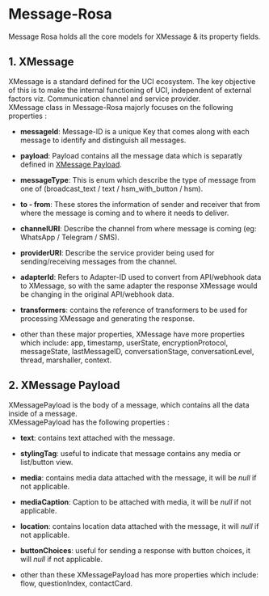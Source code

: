 # Message-Rosa

Message Rosa holds all the core models for XMessage & its property fields.

## 1. XMessage

XMessage is a standard defined for the UCI ecosystem. The key objective of this is to make the internal functioning of UCI, independent of external factors viz. Communication channel and service provider.\
XMessage class in Message-Rosa majorly focuses on the following properties :

- **messageId**: Message-ID is a unique Key that comes along with each message to identify and distinguish all messages.

- **payload**: Payload contains all the message data which is separatly defined in [XMessage Payload](#2-xmessage-payload).

- **messageType**: This is enum which describe the type of message from one of (broadcast_text / text / hsm_with_button / hsm).

- **to - from**: These stores the information of sender and receiver that from where the message is coming and to where it needs to deliver.

- **channelURI**: Describe the channel from where message is coming (eg: WhatsApp / Telegram / SMS).

- **providerURI**: Describe the service provider being used for sending/receiving messages from the channel.

- **adapterId**: Refers to Adapter-ID used to convert from API/webhook data to XMessage, so with the same adapter the response XMessage would be changing in the original API/webhook data.

- **transformers**: contains the reference of transformers to be used for processing XMessage and generating the response.

- other than these major properties, XMessage have more properties which include: app, timestamp, userState, encryptionProtocol, messageState, lastMessageID, conversationStage, conversationLevel, thread, marshaller, context.


## 2. XMessage Payload

XMessagePayload is the body of a message, which contains all the data inside of a message.\
XMessagePayload has the following properties :

- **text**: contains text attached with the message.

- **stylingTag**: useful to indicate that message contains any media or list/button view.

- **media**: contains media data attached with the message, it will be _null_ if not applicable.

- **mediaCaption**: Caption to be attached with media, it will be _null_ if not applicable.

- **location**: contains location data attached with the message, it will _null_ if not applicable.

- **buttonChoices**: useful for sending a response with button choices, it will _null_ if not applicable.

- other than these XMessagePayload has more properties which include: flow, questionIndex, contactCard.